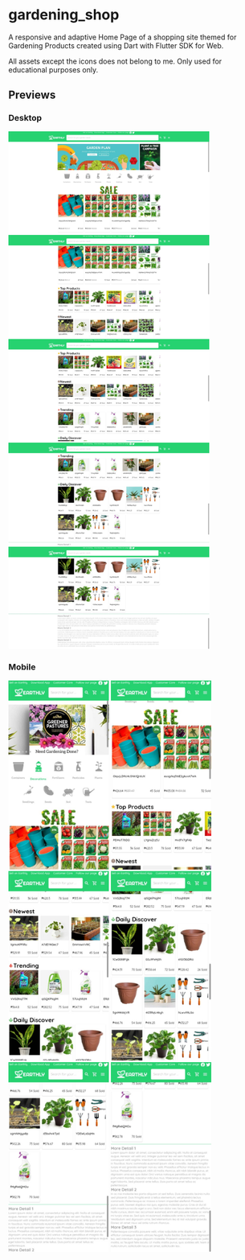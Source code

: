 # gardening_shop

A responsive and adaptive Home Page of a shopping site themed for Gardening Products created using Dart with Flutter SDK for Web.

All assets except the icons does not belong to me. Only used for educational purposes only.

## Previews

### Desktop
[<img src="docs/desktop_preview_1.jpeg" width="400"/>](docs/desktop_preview_1.jpeg) [<img src="docs/desktop_preview_2.jpeg" width="400"/>](docs/desktop_preview_2.jpeg)
[<img src="docs/desktop_preview_3.jpeg" width="400"/>](docs/desktop_preview_3.jpeg) [<img src="docs/desktop_preview_4.jpeg" width="400"/>](docs/desktop_preview_4.jpeg)
[<img src="docs/desktop_preview_5.jpeg" width="400"/>](docs/desktop_preview_5.jpeg)

### Mobile
[<img src="docs/mobile_preview_1.jpeg" width="200"/>](docs/mobile_preview_1.jpeg) [<img src="docs/mobile_preview_2.jpeg" width="200"/>](docs/mobile_preview_2.jpeg)
[<img src="docs/mobile_preview_3.jpeg" width="200"/>](docs/mobile_preview_3.jpeg) [<img src="docs/mobile_preview_4.jpeg" width="200"/>](docs/mobile_preview_4.jpeg)
[<img src="docs/mobile_preview_5.jpeg" width="200"/>](docs/mobile_preview_5.jpeg) [<img src="docs/mobile_preview_6.jpeg" width="200"/>](docs/mobile_preview_6.jpeg)
